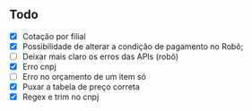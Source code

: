 ## Todo

- [x] Cotação por filial
- [x] Possibilidade de alterar a condição de pagamento no Robô;
- [ ] Deixar mais claro os erros das APIs (robô)
- [x] Erro cnpj
- [ ] Erro no orçamento de um item só
- [x] Puxar a tabela de preço correta
- [x] Regex e trim no cnpj
